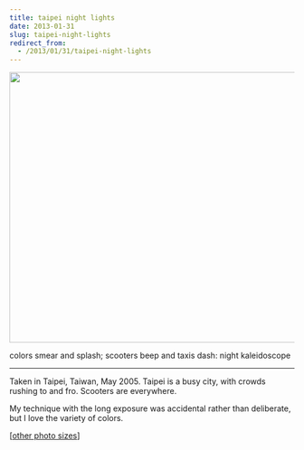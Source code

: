 ```yaml
---
title: taipei night lights
date: 2013-01-31
slug: taipei-night-lights
redirect_from:
  - /2013/01/31/taipei-night-lights
---
```


<a href="http://www.flickr.com/photos/daniel_hardman/1387953062/sizes/l"><img class="alignnone" alt="" src="http://farm2.staticflickr.com/1130/1387953062_c3d3fa45b0_z.jpg" width="640" height="479" /></a>
<p class="haiku">colors smear and splash;
scooters beep and taxis dash:
night kaleidoscope</p>


<hr />

Taken in Taipei, Taiwan, May 2005. Taipei is a busy city, with crowds rushing to and fro. Scooters are everywhere.

My technique with the long exposure was accidental rather than deliberate, but I love the variety of colors.

[<a href="http://www.flickr.com/photos/daniel_hardman/1387953062/sizes/l">other photo sizes</a>]